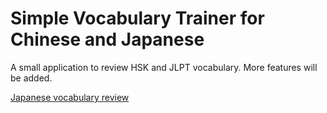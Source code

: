 # Simple Vocabulary Trainer for Chinese and Japanese

A small application to review HSK and JLPT vocabulary. More features will be added.

[Japanese vocabulary review](https://hou2zi0.github.io/vocab-trainer/HTML/japanese.html)
